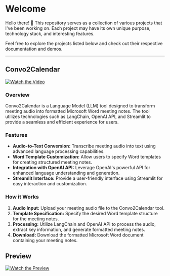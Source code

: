 # Welcome

Hello there! 👋 This repository serves as a collection of various projects that I've been working on. Each project may have its own unique purpose, technology stack, and interesting features.

Feel free to explore the projects listed below and check out their respective documentation and demos.

---

## Convo2Calendar

[![Watch the Video](https://img.youtube.com/vi/4FTK6IbwpZ8/maxresdefault.jpg)](https://www.youtube.com/watch?v=4FTK6IbwpZ8)

### Overview

Convo2Calendar is a Language Model (LLM) tool designed to transform meeting audio into formatted Microsoft Word meeting notes. The tool utilizes technologies such as LangChain, OpenAI API, and Streamlit to provide a seamless and efficient experience for users.

### Features

- **Audio-to-Text Conversion:** Transcribe meeting audio into text using advanced language processing capabilities.
- **Word Template Customization:** Allow users to specify Word templates for creating structured meeting notes.
- **Integration with OpenAI API:** Leverage OpenAI's powerful API for enhanced language understanding and generation.
- **Streamlit Interface:** Provide a user-friendly interface using Streamlit for easy interaction and customization.

### How it Works

1. **Audio Input:** Upload your meeting audio file to the Convo2Calendar tool.
2. **Template Specification:** Specify the desired Word template structure for the meeting notes.
3. **Processing:** Utilize LangChain and OpenAI API to process the audio, extract key information, and generate formatted meeting notes.
4. **Download:** Download the formatted Microsoft Word document containing your meeting notes.

## Preview

[![Watch the Preview](https://img.youtube.com/vi/4FTK6IbwpZ8/maxresdefault.jpg)](https://www.youtube.com/watch?v=4FTK6IbwpZ8)
